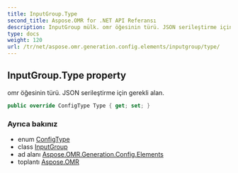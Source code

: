 ```yaml
---
title: InputGroup.Type
second_title: Aspose.OMR for .NET API Referansı
description: InputGroup mülk. omr öğesinin türü. JSON serileştirme için gerekli alan.
type: docs
weight: 120
url: /tr/net/aspose.omr.generation.config.elements/inputgroup/type/
---
```

## InputGroup.Type property

omr öğesinin türü. JSON serileştirme için gerekli alan.

```csharp
public override ConfigType Type { get; set; }
```

### Ayrıca bakınız

* enum [ConfigType](../../../aspose.omr.generation.config.enums/configtype/)
* class [InputGroup](../)
* ad alanı [Aspose.OMR.Generation.Config.Elements](../../inputgroup/)
* toplantı [Aspose.OMR](../../../)


